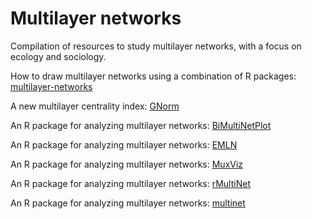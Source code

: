 # Multilayer networks

Compilation of resources to study multilayer networks, with a focus on ecology and sociology.

How to draw multilayer networks using a combination of R packages: [multilayer-networks](https://github.com/marmello77/multilayer-networks)

A new multilayer centrality index: [GNorm](https://doi.org/10.1111/2041-210X.14257)

An R package for analyzing multilayer networks: [BiMultiNetPlot](https://doi.org/10.1101/2024.09.20.613870) 

An R package for analyzing multilayer networks: [EMLN](https://doi.org/10.1111/2041-210X.14225)

An R package for analyzing multilayer networks: [MuxViz](https://manlius.github.io/muxViz/)

An R package for analyzing multilayer networks: [rMultiNet](https://doi.org/10.48550/arXiv.2302.04437)

An R package for analyzing multilayer networks: [multinet](https://doi.org/10.18637/jss.v098.i08)
